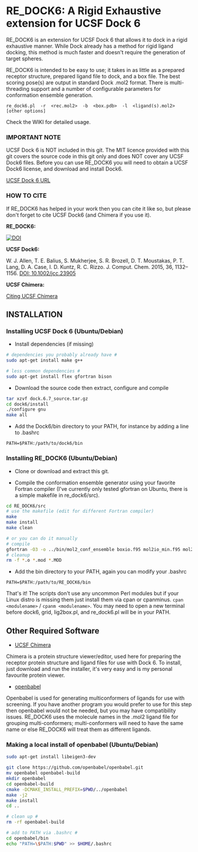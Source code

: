 # RE_DOCK6: A Rigid Exhaustive extension for UCSF Dock 6 #

RE_DOCK6 is an extension for UCSF Dock 6 that allows it to dock in a rigid exhaustive manner. While Dock already has a method for rigid ligand docking, this method is much faster and doesn't require the generation of target spheres.

RE_DOCK6 is intended to be easy to use; it takes in as little as a prepared receptor structure, prepared ligand file to dock, and a box file. The best scoring pose(s) are output in standard Dock .mol2 format. There is multi-threading support and a number of configurable parameters for conformation ensemble generation.

```
re_dock6.pl  -r  <rec.mol2>  -b  <box.pdb>  -l  <ligand(s).mol2>  [other options]
```

Check the WIKI for detailed usage.

### IMPORTANT NOTE ###

UCSF Dock 6 is NOT included in this git. The MIT licence provided with this git covers the source code in this git only and does NOT cover any UCSF Dock6 files. Before you can use RE_DOCK6 you will need to obtain a UCSF Dock6 license, and download and install Dock6.

[ UCSF Dock 6 URL ](http://dock.compbio.ucsf.edu/DOCK_6/index.html)

### HOW TO CITE ###
If RE_DOCK6 has helped in your work then you can cite it like so, but please don't forget to cite UCSF Dock6 (and Chimera if you use it).

**RE_DOCK6:**

[![DOI](https://zenodo.org/badge/DOI/10.5281/zenodo.439792.svg)](https://doi.org/10.5281/zenodo.439792)

**UCSF Dock6:**

W. J. Allen, T. E. Balius, S. Mukherjee, S. R. Brozell, D. T. Moustakas, P. T. Lang, D. A. Case, I. D. Kuntz, R. C. Rizzo. J. Comput. Chem. 2015, 36, 1132–1156. [ DOI: 10.1002/jcc.23905 ](http://dx.doi.org/10.1002/jcc.23905)

**UCSF Chimera:**

[ Citing UCSF Chimera ](https://www.cgl.ucsf.edu/chimera/docs/credits.html)


## INSTALLATION ##

### Installing UCSF Dock 6 (Ubuntu/Debian) ###

* Install dependencies (if missing)

```bash
# dependencies you probably already have #
sudo apt-get install make g++

# less common dependencies #
sudo apt-get install flex gfortran bison
```

* Download the source code then extract, configure and compile

```bash
tar xzvf dock.6.7_source.tar.gz
cd dock6/install
./configure gnu
make all
```

* Add the Dock6/bin directory to your PATH, for instance by adding a line to .bashrc

`PATH=$PATH:/path/to/dock6/bin`

### Installing RE\_DOCK6 (Ubuntu/Debian) ###

* Clone or download and extract this git.

* Compile the conformation ensemble generator using your favorite Fortran compiler (I've currently only tested gfortran on Ubuntu, there is a simple makefile in re_dock6/src).

```bash
cd RE_DOCK6/src
# use the makefile (edit for different Fortran compiler)
make
make install
make clean

# or you can do it manually
# compile
gfortran -O3 -o ../bin/mol2_conf_ensemble boxio.f95 mol2io_min.f95 mol2_conf_ensemble.f95
# cleanup
rm -f *.o *.mod *.MOD
```

* Add the bin directory to your PATH, again you can modify your .bashrc

`PATH=$PATH:/path/to/RE_DOCK6/bin`

That's it! The scripts don't use any uncommon Perl modules but if your Linux distro is missing them just install them via cpan or cpanminus. `cpan <modulename>` / `cpanm <modulename>`. You may need to open a new terminal before dock6, grid, lig2box.pl, and re_dock6.pl will be in your PATH.


## Other Required Software ###
* [ UCSF Chimera ](https://www.cgl.ucsf.edu/chimera/)

Chimera is a protein structure viewer/editor, used here for preparing the receptor protein structure and ligand files for use with Dock 6.
To install, just download and run the installer, it's very easy and is my personal favourite protein viewer.

* [ openbabel ](https://github.com/openbabel/openbabel.git)

Openbabel is used for generating multiconformers of ligands for use with screening. If you have another program you would prefer to use for this step then openbabel would not be needed, but you may have compatibility issues. RE_DOCK6 uses the molecule names in the .mol2 ligand file for grouping multi-conformers; multi-conformers will need to have the same name or else RE_DOCK6 will treat them as different ligands.

### Making a local install of openbabel (Ubuntu/Debian) ###

```bash
sudo apt-get install libeigen3-dev

git clone https://github.com/openbabel/openbabel.git
mv openbabel openbabel-build
mkdir openbabel
cd openbabel-build
cmake -DCMAKE_INSTALL_PREFIX=$PWD/../openbabel
make -j2
make install
cd ..

# clean up #
rm -rf openbabel-build

# add to PATH via .bashrc #
cd openbabel/bin
echo "PATH=\$PATH:$PWD" >> $HOME/.bashrc
```
